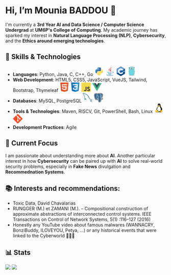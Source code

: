 # Hi, I’m Mounia BADDOU 👋

I'm currently a **3rd Year AI and Data Science / Computer Science Undergrad** at **UM6P's College of Computing**. My academic journey has sparked my interest in **Natural Language Processing (NLP)**, **Cybersecurity**, and the **Ethics around emerging technologies**.

## 🔧 Skills & Technologies
- **Languages**: Python, Java, C, C++, Go
  <img src="https://raw.githubusercontent.com/devicons/devicon/master/icons/python/python-original.svg" width="30" height="30">
  <img src="https://raw.githubusercontent.com/devicons/devicon/master/icons/java/java-original.svg" width="30" height="30">
  <img src="https://raw.githubusercontent.com/devicons/devicon/master/icons/cplusplus/cplusplus-original.svg" width="30" height="30">
  <img src="https://raw.githubusercontent.com/devicons/devicon/master/icons/go/go-original.svg" width="30" height="30">
- **Web Development**: HTML5, CSS5, JavaScript, VueJS, Tailwind, Bootstrap, Thymeleaf
   <img src="https://raw.githubusercontent.com/devicons/devicon/master/icons/html5/html5-original.svg" width="30" height="30">
  <img src="https://raw.githubusercontent.com/devicons/devicon/master/icons/css3/css3-original.svg" width="30" height="30">
  <img src="https://raw.githubusercontent.com/devicons/devicon/master/icons/javascript/javascript-original.svg" width="30" height="30">
  <img src="https://raw.githubusercontent.com/devicons/devicon/master/icons/vuejs/vuejs-original.svg" width="30" height="30">
- **Databases**: MySQL, PostgreSQL
    <img src="https://raw.githubusercontent.com/devicons/devicon/master/icons/mysql/mysql-original.svg" width="30" height="30">
    <img src="https://raw.githubusercontent.com/devicons/devicon/master/icons/postgresql/postgresql-original.svg" width="30" height="30">
- **Tools & Technologies**: Maven, RISCV, Git, PowerShell, Bash, Linux
     <img src="https://raw.githubusercontent.com/devicons/devicon/master/icons/linux/linux-original.svg" width="30" height="30">
    <img src="https://raw.githubusercontent.com/devicons/devicon/master/icons/git/git-original.svg" width="30" height="30">
- **Development Practices**: Agile




## 🌱 Current Focus
I am passionate about understanding more about **AI**. Another particular interest in how **Cybersecurity** can be paired up with **AI** to solve real-world security problems, especially in **Fake News** divulgation and **Recommednation Systems**.

## 📚 Interests and recommendations:
- Toxic Data, David Chavalarias
- RUNGGER (M.) et ZAMANI (M.). – Compositional construction of approximate abstractions of interconnected control systems. IEEE Transactions on Control of Network Systems, 5(1) :116–127 (2016)
- Honestly any YouTube video about famous malwares (WANNACRY, BonziBuddy, ILOVEYOU, Petya, …) or any historical events that were linked to the Cyberworld 🤷🏽‍♀️

## 📊 Stats
<div align="left">
<a>
  <img src="https://github-readme-stats.vercel.app/api?username=MTheCreator&theme=tokyonight&show_icons=true" height=150 />
</a>
<a>
  <img src="https://github-readme-stats.vercel.app/api/top-langs/?username=MTheCreator&langs_count=5&theme=tokyonight" height=150 />
</a>
<br>
</div>
</div>



